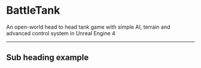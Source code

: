 # BattleTank
An open-world head to head tank game with simple AI, terrain and advanced control system in Unreal Engine 4

***********************************************************************************************************

## Sub heading example
